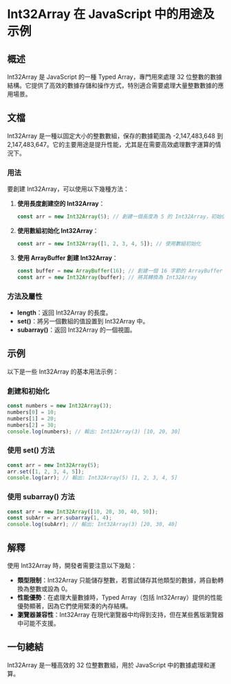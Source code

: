 <!--
Meta Description: # Int32Array 在 JavaScript 中的用途及示例 ## 概述 Int32Array 是 JavaScript 的一種 Typed Array，專門用來處理 32 位整數的數據結構。它提供了高效的數據存儲和操作方式，特別適合需要處理大量整數數據的應用場景。 ## 文檔 Int32Ar...
Meta Keywords: int32array, javascript, const, arr, new
-->

# Int32Array 在 JavaScript 中的用途及示例

## 概述
Int32Array 是 JavaScript 的一種 Typed Array，專門用來處理 32 位整數的數據結構。它提供了高效的數據存儲和操作方式，特別適合需要處理大量整數數據的應用場景。

## 文檔
Int32Array 是一種以固定大小的整數數組，保存的數據範圍為 -2,147,483,648 到 2,147,483,647。它的主要用途是提升性能，尤其是在需要高效處理數字運算的情況下。

### 用法
要創建 Int32Array，可以使用以下幾種方法：

1. **使用長度創建空的 Int32Array**：
   ```javascript
   const arr = new Int32Array(5); // 創建一個長度為 5 的 Int32Array，初始值為 0
   ```

2. **使用數組初始化 Int32Array**：
   ```javascript
   const arr = new Int32Array([1, 2, 3, 4, 5]); // 使用數組初始化
   ```

3. **使用 ArrayBuffer 創建 Int32Array**：
   ```javascript
   const buffer = new ArrayBuffer(16); // 創建一個 16 字節的 ArrayBuffer
   const arr = new Int32Array(buffer); // 將其轉換為 Int32Array
   ```

### 方法及屬性
- **length**：返回 Int32Array 的長度。
- **set()**：將另一個數組的值設置到 Int32Array 中。
- **subarray()**：返回 Int32Array 的一個視圖。

## 示例
以下是一些 Int32Array 的基本用法示例：

### 創建和初始化
```javascript
const numbers = new Int32Array(3);
numbers[0] = 10;
numbers[1] = 20;
numbers[2] = 30;
console.log(numbers); // 輸出: Int32Array(3) [10, 20, 30]
```

### 使用 set() 方法
```javascript
const arr = new Int32Array(5);
arr.set([1, 2, 3, 4, 5]);
console.log(arr); // 輸出: Int32Array(5) [1, 2, 3, 4, 5]
```

### 使用 subarray() 方法
```javascript
const arr = new Int32Array([10, 20, 30, 40, 50]);
const subArr = arr.subarray(1, 4);
console.log(subArr); // 輸出: Int32Array(3) [20, 30, 40]
```

## 解釋
使用 Int32Array 時，開發者需要注意以下幾點：

- **類型限制**：Int32Array 只能儲存整數，若嘗試儲存其他類型的數據，將自動轉換為整數或設為 0。
- **性能優勢**：在處理大量數據時，Typed Array（包括 Int32Array）提供的性能優勢顯著，因為它們使用緊湊的內存結構。
- **瀏覽器兼容性**：Int32Array 在現代瀏覽器中均得到支持，但在某些舊版瀏覽器中可能不支援。

## 一句總結
Int32Array 是一種高效的 32 位整數數組，用於 JavaScript 中的數據處理和運算。